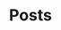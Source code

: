 ---
# You don't need to edit this file, it's empty on purpose.
# Edit theme's home layout instead if you wanna make some changes
# See: https://jekyllrb.com/docs/themes/#overriding-theme-defaults
# layout: home
# title: My Great Homepage
# icon: fa-home
# order: 1

layout: blog
title: Posts
icon: fa-pencil-alt
order: 2
---